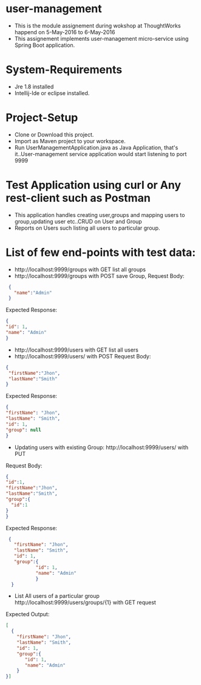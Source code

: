 # user-management
* This is the module assignement during wokshop at ThoughtWorks happend on 5-May-2016 to 6-May-2016
* This assignement implements user-management micro-service using Spring Boot application.
# System-Requirements
* Jre 1.8 installed
* Intellij-Ide or eclipse installed.
# Project-Setup
* Clone or Download this project.
* Import as Maven project to your workspace.
* Run UserManagementApplication.java as Java Application, that's it..User-management service application would start listening to port 9999
# Test Application using curl or Any rest-client such as Postman
* This application handles creating user,groups and mapping users to group,updating user etc..CRUD on User and Group
* Reports on Users such listing all users to particular group.

# List of few end-points with test data:
* http://localhost:9999/groups with GET list all groups
* http://localhost:9999/groups with POST save Group,
 Request Body:
 ```json
  {
    "name":"Admin"
  }
  ```
 

 Expected Response:
  ```json
  {
 "id": 1,
 "name": "Admin"
 }
   ```
 
 * http://localhost:9999/users with GET list all users
 * http://localhost:9999/users/ with POST
 Request Body:
 ```json
{
  "firstName":"Jhon",
  "lastName":"Smith"
 }
```
 

 Expected Response:
 ```json
 {
 "firstName": "Jhon",
 "lastName": "Smith",
 "id": 1,
 "group": null
}
 ```
 * Updating users with existing Group:
  http://localhost:9999/users/ with PUT
  
  Request Body:
  ```json
  {
  "id":1,
  "firstName":"Jhon",
  "lastName":"Smith",
  "group":{
    "id":1
  }
}
  ```
  Expected Response:
  ```json
   {
     "firstName": "Jhon",
     "lastName": "Smith",
     "id": 1,
     "group":{
             "id": 1,
             "name": "Admin"
             }
    }
  ```
 * List All users of a particular group
  http://localhost:9999/users/groups/{1} with GET request
  
  Expected Output:
  ```json
  [
    {
      "firstName": "Jhon",
      "lastName": "Smith",
      "id": 1,
      "group":{
         "id": 1,
         "name": "Admin"
      }
}]
  ```
